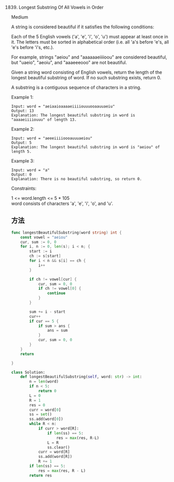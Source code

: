 1839. Longest Substring Of All Vowels in Order


Medium


A string is considered beautiful if it satisfies the following conditions:

Each of the 5 English vowels ('a', 'e', 'i', 'o', 'u') must appear at least once in it.
The letters must be sorted in alphabetical order (i.e. all 'a's before 'e's, all 'e's before 'i's, etc.).

For example, strings "aeiou" and "aaaaaaeiiiioou" are considered beautiful, but "uaeio", "aeoiu", and "aaaeeeooo" are not beautiful.

Given a string word consisting of English vowels, return the length of the longest beautiful substring of word. If no such substring exists, return 0.

A substring is a contiguous sequence of characters in a string.

 

Example 1:

```
Input: word = "aeiaaioaaaaeiiiiouuuooaauuaeiu"
Output: 13
Explanation: The longest beautiful substring in word is "aaaaeiiiiouuu" of length 13.
```

Example 2:

```
Input: word = "aeeeiiiioooauuuaeiou"
Output: 5
Explanation: The longest beautiful substring in word is "aeiou" of length 5.
```

Example 3:

```
Input: word = "a"
Output: 0
Explanation: There is no beautiful substring, so return 0.
```
 

Constraints:

1 <= word.length <= 5 * 105   
word consists of characters 'a', 'e', 'i', 'o', and 'u'.   


## 方法

```go
func longestBeautifulSubstring(word string) int {
    const vowel = "aeiou"
	cur, sum := 0, 0
	for i, n := 0, len(s); i < n; {
		start := i
		ch := s[start]
		for i < n && s[i] == ch {
			i++
		}

		if ch != vowel[cur] {
			cur, sum = 0, 0
			if ch != vowel[0] {
				continue
			}
		}

		sum += i - start
		cur++
		if cur == 5 {
			if sum > ans {
				ans = sum
			}
			cur, sum = 0, 0
		}
	}
	return

}
```


```python
class Solution:
    def longestBeautifulSubstring(self, word: str) -> int:
        n = len(word)
        if n < 5:
            return 0
        L = 0
        R = 1
        res = 0
        curr = word[0]
        ss = set()
        ss.add(word[0])
        while R < n:
            if curr > word[R]:
                if len(ss) == 5:
                    res = max(res, R-L)
                L = R
                ss.clear()
            curr = word[R]
            ss.add(word[R])
            R += 1
        if len(ss) == 5:
            res = max(res, R - L)
        return res
```